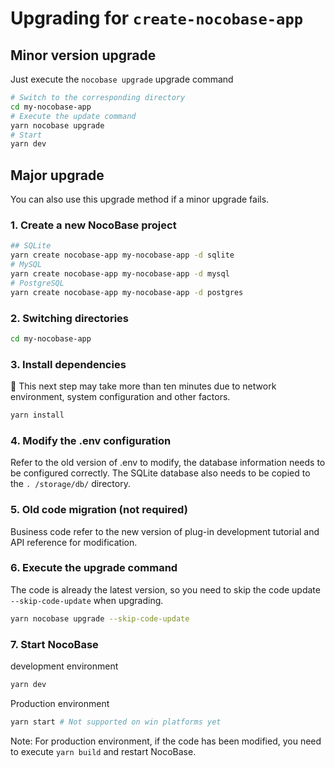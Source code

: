 # Upgrading for `create-nocobase-app`

## Minor version upgrade

Just execute the `nocobase upgrade` upgrade command

```bash
# Switch to the corresponding directory
cd my-nocobase-app
# Execute the update command
yarn nocobase upgrade
# Start
yarn dev
```

## Major upgrade

You can also use this upgrade method if a minor upgrade fails.

### 1. Create a new NocoBase project

```bash
## SQLite
yarn create nocobase-app my-nocobase-app -d sqlite
# MySQL
yarn create nocobase-app my-nocobase-app -d mysql
# PostgreSQL
yarn create nocobase-app my-nocobase-app -d postgres
```

### 2. Switching directories

```bash
cd my-nocobase-app
```

### 3. Install dependencies

📢 This next step may take more than ten minutes due to network environment, system configuration and other factors.  

```bash
yarn install
```

### 4. Modify the .env configuration

Refer to the old version of .env to modify, the database information needs to be configured correctly. The SQLite database also needs to be copied to the `. /storage/db/` directory.

### 5. Old code migration (not required)

Business code refer to the new version of plug-in development tutorial and API reference for modification.

### 6. Execute the upgrade command

The code is already the latest version, so you need to skip the code update `--skip-code-update` when upgrading.

```bash
yarn nocobase upgrade --skip-code-update
```

### 7. Start NocoBase

development environment

```bash
yarn dev
```

Production environment

```bash
yarn start # Not supported on win platforms yet
```

Note: For production environment, if the code has been modified, you need to execute ``yarn build`` and restart NocoBase.
